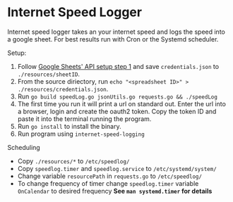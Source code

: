 # Internet Speed Logger

Internet speed logger takes an your internet speed and logs the speed into a google sheet.
For best results run with Cron or the Systemd scheduler. 

Setup: 
1. Follow [Google Sheets' API setup step 1](https://developers.google.com/sheets/api/quickstart/go) and save `credentials.json` to `./resources/sheetID`. 
2. From the source diriectory, run `echo "<spreadsheet ID>" > ./resources/credentials.json`.
3. Run `go build speedLog.go jsonUtils.go requests.go && ./speedLog`
4. The first time you run it will print a url on standard out. Enter the url into a browser, login and create the oauth2 token. Copy the token ID and paste it into the terminal running the program. 
5. Run `go install` to install the binary.
6. Run program using `internet-speed-logging`

Scheduling
- Copy `./resources/*` to `/etc/speedlog/`
- Copy `speedlog.timer` and `speedlog.service` to `/etc/systemd/system/`
- Change variable `resourcePath` in `requests.go` to `/etc/speedlog/`
- To change frequency of timer change `speedlog.timer` variable `OnCalendar` to desired frequency **See `man systemd.timer` for details**
